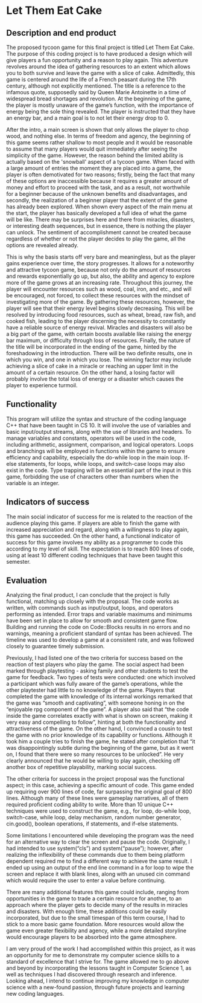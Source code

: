 # Let Them Eat Cake

## Description and end product
The proposed tycoon game for this final project is titled Let Them Eat Cake. The purpose of this coding project is to have produced a design which will give players a fun opportunity and a reason to play again. This adventure revolves around the idea of gathering resources to an extent which allows you to both survive and leave the game with a slice of cake. Admittedly, this game is centered around the life of a French peasant during the 17th century, although not explicitly mentioned. The title is a reference to the infamous quote, supposedly said by Queen Marie Antoinette in a time of widespread bread shortages and revolution. At the beginning of the game, the player is mostly unaware of the game’s function, with the importance of energy being the sole thing revealed. The player is instructed that they have an energy bar, and a main goal is to not let their energy drop to 0.

After the intro, a main screen is shown that only allows the player to chop wood, and  nothing else. In terms of freedom and agency, the beginning of this game seems rather shallow to most people and it would be reasonable to assume that many players would quit immediately after seeing the simplicity of the game. However, the reason behind the limited ability is actually based on the 'snowball' aspect of a tycoon game. When faced with a large amount of entries the moment they are placed into a game, the player is often demotivated for two reasons; firstly, being the fact that many of these options are inaccessible because it requires a greater amount of money and effort to proceed with the task, and as a result, not worthwhile for a beginner because of the unknown benefits and disadvantages, and secondly, the realization of a beginner player that the extent of the game has already been explored. When shown every aspect of the main menu at the start, the player has basically developed a full idea of what the game will be like. There may be surprises here and there from miracles, disasters, or interesting death sequences, but in essence, there is nothing the player can unlock. The sentiment of accomplishment cannot be created because regardless of whether or not the player decides to play the game, all the options are revealed already.

This is why the basis starts off very bare and meaningless, but as the player gains experience over time, the story progresses. It allows for a noteworthy and attractive tycoon game, because not only do the amount of resources and rewards exponentially go up, but also, the ability and agency to explore more of the game grows at an increasing rate. Throughout this journey, the player will encounter resources such as wood, coal, iron, and etc., and will be encouraged, not forced, to collect these resources with the mindset of investigating more of the game. By gathering these resources, however, the player will see that their energy level begins slowly decreasing. This will be resolved by introducing food resources, such as wheat, bread, raw fish, and cooked fish, leading to the player discerning the necessity to constantly have a reliable source of energy revival. Miracles and disasters will also be a big part of the game, with certain boosts available like raising the energy bar maximum, or difficulty through loss of resources. Finally, the nature of the title will be incorporated in the ending of the game, hinted by the foreshadowing in the introduction. There will be two definite results, one in which you win, and one in which you lose. The winning factor may include achieving a slice of cake in a miracle or reaching an upper limit in the amount of a certain resource. On the other hand, a losing factor will probably involve the total loss of energy or a disaster which causes the player to experience turmoil.

## Functionality
This program will utilize the syntax and structure of the coding language C++ that have been taught in CS 10. It will involve the use of variables and basic input/output streams, along with the use of libraries and headers. To manage variables and constants, operators will be used in the code, including arithmetic, assignment, comparison, and logical operators. Loops and branchings will be employed in functions within the game to ensure efficiency and capability, especially the do-while loop in the main loop. If-else statements, for loops, while loops, and switch-case loops may also exist in the code. Type trapping will be an essential part of the input in this game, forbidding the use of characters other than numbers when the variable is an integer.

## Indicators of success
The main social indicator of success for me is related to the reaction of the audience playing this game. If players are able to finish the game with increased appreciation and regard, along with a willingness to play again, this game has succeeded. On the other hand, a functional indicator of success for this game involves my ability as a programmer to code this according to my level of skill. The expectation is to reach 800 lines of code, using at least 10 different coding techniques that have been taught this semester.

## Evaluation
Analyzing the final product, I can conclude that the project is fully functional, matching up closely with the proposal. The code works as written, with commands such as input/output, loops, and operators performing as intended. Error traps and variable maximums and minimums have been set in place to allow for smooth and consistent game flow. Building and running the code on Code::Blocks results in no errors and no warnings, meaning a proficient standard of syntax has been achieved. The timeline was used to develop a game at a consistent rate, and was followed closely to guarantee timely submission.

Previously, I had listed one of the two criteria for success based on the reaction of test players who play the game. The social aspect had been marked through playtesting - asking family and other students to test the game for feedback. Two types of tests were conducted: one which involved a participant which was fully aware of the game’s operations, while the other playtester had little to no knowledge of the game. Players that completed the game with knowledge of its internal workings remarked that the game was “smooth and captivating”, with someone honing in on the “enjoyable rpg component of the game”. A player also said that “the code inside the game correlates exactly with what is shown on screen, making it very easy and compelling to follow”, hinting at both the functionality and attractiveness of the game. On the other hand, I convinced a cousin to test the game with no prior knowledge of its capability or functions. Although it took him a couple tries to finish the game, he stated after completion that “it was disappointingly subtle during the beginning of the game, but as it went on, I found that there were so many resources to be unlocked”. He very clearly announced that he would be willing to play again, checking off another box of repetitive playability, marking social success.

The other criteria for success in the project proposal was the functional aspect; in this case, achieving a specific amount of code. This game ended up requiring over 900 lines of code, far surpassing the original goal of 800 lines. Although many of these lines were gameplay narratives, all of them required proficient coding ability to write. More than 10 unique C++ techniques were used to construct the game, e.g., for loop, do-while loop, switch-case, while loop, delay mechanism, random number generator, cin.good(), boolean operations, if statements, and if-else statements.

Some limitations I encountered while developing the program was the need for an alternative way to clear the screen and pause the code. Originally, I had intended to use system(“cls”) and system(“pause”); however, after realizing the inflexibility of these commands due to them being platform dependent required me to find a different way to achieve the same result. I ended up using an output of the end line command in a for loop to wipe the screen and replace it with blank lines, along with an unused cin command which would require the user to enter a value before continuing.

There are many additional features this game could include, ranging from opportunities in the game to trade a certain resource for another, to an approach where the player gets to decide many of the results in miracles and disasters. With enough time, these additions could be easily incorporated, but due to the small timespan of this term course, I had to stick to a more basic game foundation. More resources would allow the game even greater flexibility and agency, while a more detailed storyline would encourage players to be absorbed into the game atmosphere.

I am very proud of the work I had accomplished within this project, as it was an opportunity for me to demonstrate my computer science skills to a standard of excellence that I strive for. The game allowed me to go above and beyond by incorporating the lessons taught in Computer Science 1, as well as techniques I had discovered through research and inference. Looking ahead, I intend to continue improving my knowledge in computer science with a new-found passion, through future projects and learning new coding languages.
